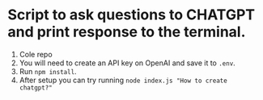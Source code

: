 # Script to ask questions to CHATGPT and print response to the terminal.

1. Cole repo
2. You will need to create an API key on OpenAI and save it to `.env`.
3. Run `npm install`.
4. After setup you can try running `node index.js "How to create chatgpt?"`
